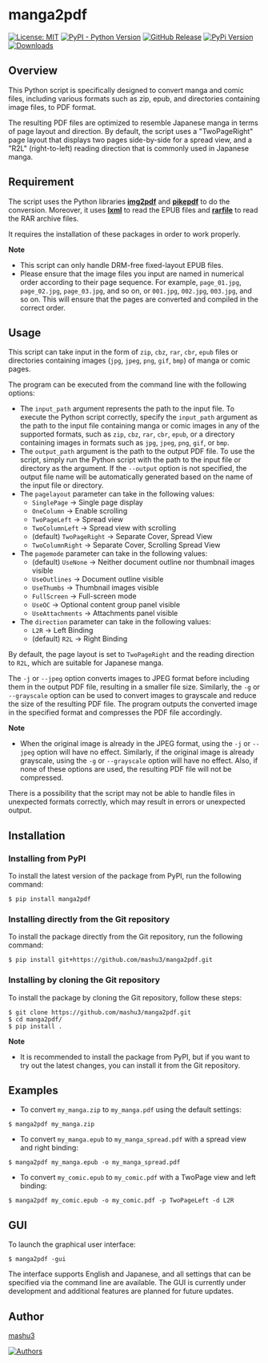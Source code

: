 # manga2pdf
[![License: MIT](https://img.shields.io/pypi/l/manga2pdf)](https://opensource.org/licenses/MIT)
[![PyPI - Python Version](https://img.shields.io/pypi/pyversions/manga2pdf)](https://pypi.org/project/manga2pdf)
[![GitHub Release](https://img.shields.io/github/release/mashu3/manga2pdf?color=orange)](https://github.com/mashu3/manga2pdf/releases)
[![PyPi Version](https://img.shields.io/pypi/v/manga2pdf?color=yellow)](https://pypi.org/project/manga2pdf/)
[![Downloads](https://static.pepy.tech/badge/manga2pdf)](https://pepy.tech/project/manga2pdf)

## Overview
This Python script is specifically designed to convert manga and comic files, including various formats such as zip, epub, and directories containing image files, to PDF format.

The resulting PDF files are optimized to resemble Japanese manga in terms of page layout and direction. By default, the script uses a "TwoPageRight" page layout that displays two pages side-by-side for a spread view, and a "R2L" (right-to-left) reading direction that is commonly used in Japanese manga.

## Requirement
The script uses the Python libraries **[img2pdf](https://pypi.org/project/img2pdf/)** and **[pikepdf](https://pypi.org/project/pikepdf/)** to do the conversion.
Moreover, it uses **[lxml](https://pypi.org/project/lxml/)** to read the EPUB files and **[rarfile](https://pypi.org/project/rarfile/)** to read the RAR archive files.

It requires the installation of these packages in order to work properly.

**Note**
- This script can only handle DRM-free fixed-layout EPUB files.
- Please ensure that the image files you input are named in numerical order according to their page sequence. For example, `page_01.jpg`, `page_02.jpg`, `page_03.jpg`, and so on, or `001.jpg`, `002.jpg`, `003.jpg`, and so on. This will ensure that the pages are converted and compiled in the correct order.

## Usage
This script can take input in the form of `zip`, `cbz`, `rar`, `cbr`, `epub` files or directories containing images (`jpg`, `jpeg`, `png`, `gif`, `bmp`) of manga or comic pages.

The program can be executed from the command line with the following options:
- The `input_path` argument represents the path to the input file. To execute the Python script correctly, specify the `input_path` argument as the path to the input file containing manga or comic images in any of the supported formats, such as `zip`, `cbz`, `rar`, `cbr`, `epub`, or a directory containing images in formats such as `jpg`, `jpeg`, `png`, `gif`, or `bmp`.
- The `output_path` argument is the path to the output PDF file. To use the script, simply run the Python script with the path to the input file or directory as the argument. If the `--output` option is not specified, the output file name will be automatically generated based on the name of the input file or directory.
- The `pagelayout` parameter can take in the following values:
    - `SinglePage` -> Single page display
    - `OneColumn` -> Enable scrolling
    - `TwoPageLeft` -> Spread view
    - `TwoColumnLeft` -> Spread view with scrolling
    - (default) `TwoPageRight` -> Separate Cover, Spread View
    - `TwoColumnRight` -> Separate Cover, Scrolling Spread View
- The `pagemode` parameter can take in the following values:
    - (default) `UseNone` -> Neither document outline nor thumbnail images visible
    - `UseOutlines` -> Document outline visible
    - `UseThumbs` -> Thumbnail images visible
    - `FullScreen` -> Full-screen mode
    - `UseOC` -> Optional content group panel visible
    - `UseAttachments` -> Attachments panel visible
- The `direction` parameter can take in the following values:
    - `L2R` -> Left Binding
    - (default) `R2L` -> Right Binding

By default, the page layout is set to `TwoPageRight` and the reading direction to `R2L`, which are suitable for Japanese manga.

The `-j` or `--jpeg` option converts images to JPEG format before including them in the output PDF file, resulting in a smaller file size. Similarly, the `-g` or `--grayscale` option can be used to convert images to grayscale and reduce the size of the resulting PDF file. The program outputs the converted image in the specified format and compresses the PDF file accordingly.

**Note**
- When the original image is already in the JPEG format, using the `-j` or `--jpeg` option will have no effect. Similarly, if the original image is already grayscale, using the `-g` or `--grayscale` option will have no effect. Also, if none of these options are used, the resulting PDF file will not be compressed.

There is a possibility that the script may not be able to handle files in unexpected formats correctly, which may result in errors or unexpected output.

## Installation
### Installing from PyPI
To install the latest version of the package from PyPI, run the following command:
```
$ pip install manga2pdf
```
### Installing directly from the Git repository
To install the package directly from the Git repository, run the following command:
```
$ pip install git+https://github.com/mashu3/manga2pdf.git
```
### Installing by cloning the Git repository
To install the package by cloning the Git repository, follow these steps:
```
$ git clone https://github.com/mashu3/manga2pdf.git
$ cd manga2pdf/
$ pip install .
```
**Note**
- It is recommended to install the package from PyPI, but if you want to try out the latest changes, you can install it from the Git repository.

## Examples
- To convert `my_manga.zip` to `my_manga.pdf` using the default settings:
```
$ manga2pdf my_manga.zip
```
- To convert `my_manga.epub` to `my_manga_spread.pdf` with a spread view and right binding:
```
$ manga2pdf my_manga.epub -o my_manga_spread.pdf
```
- To convert `my_comic.epub` to `my_comic.pdf` with a TwoPage view and left binding:
```
$ manga2pdf my_comic.epub -o my_comic.pdf -p TwoPageLeft -d L2R
```

## GUI
To launch the graphical user interface:
```
$ manga2pdf -gui
``` 
The interface supports English and Japanese, and all settings that can be specified via the command line are available.
The GUI is currently under development and additional features are planned for future updates.

## Author
[mashu3](https://github.com/mashu3)

[![Authors](https://contrib.rocks/image?repo=mashu3/manga2pdf)](https://github.com/mashu3/manga2pdf/graphs/contributors)